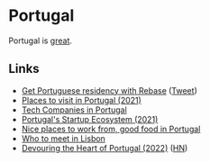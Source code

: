 # Portugal

Portugal is [great](https://twitter.com/tomazstolfa/status/1454441367359430663).

## Links

- [Get Portuguese residency with Rebase](https://rebase.co/portugal) ([Tweet](https://twitter.com/devonzuegel/status/1454508407319371780))
- [Places to visit in Portugal (2021)](https://twitter.com/andreasklinger/status/1458125885249294339)
- [Tech Companies in Portugal](https://github.com/marmelo/tech-companies-in-portugal)
- [Portugal's Startup Ecosystem (2021)](https://idcportugal.com/wp-content/uploads/2021/Startup_Final.pdf)
- [Nice places to work from, good food in Portugal](https://twitter.com/monicalent/status/1513236925234225153)
- [Who to meet in Lisbon](https://twitter.com/frankdilo/status/1521417284090314753)
- [Devouring the Heart of Portugal (2022)](https://www.damninteresting.com/devouring-the-heart-of-portugal/) ([HN](https://news.ycombinator.com/item?id=31277743))